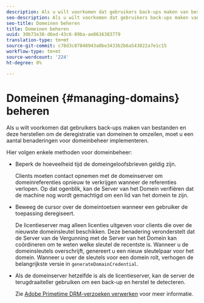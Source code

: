 ```yaml
---
description: Als u wilt voorkomen dat gebruikers back-ups maken van bestanden en deze herstellen om de deregistratie van domeinen te omzeilen, moet u een aantal benaderingen voor domeinbeheer implementeren.
seo-description: Als u wilt voorkomen dat gebruikers back-ups maken van bestanden en deze herstellen om de deregistratie van domeinen te omzeilen, moet u een aantal benaderingen voor domeinbeheer implementeren.
seo-title: Domeinen beheren
title: Domeinen beheren
uuid: 30b73e38-d6ed-43c6-89ba-ae8616383779
translation-type: tm+mt
source-git-commit: c78d3c87848943a0be3433b2b6a543822a7e1c15
workflow-type: tm+mt
source-wordcount: '224'
ht-degree: 0%

---
```



# Domeinen {#managing-domains} beheren

Als u wilt voorkomen dat gebruikers back-ups maken van bestanden en deze herstellen om de deregistratie van domeinen te omzeilen, moet u een aantal benaderingen voor domeinbeheer implementeren.

Hier volgen enkele methoden voor domeinbeheer:

* Beperk de hoeveelheid tijd de domeingeloofsbrieven geldig zijn.

   Clients moeten contact opnemen met de domeinserver om domeinreferenties opnieuw te verkrijgen wanneer de referenties verlopen. Op dat ogenblik, kan de Server van het Domein verifiëren dat de machine nog wordt gemachtigd om een lid van het domein te zijn.
* Beweeg de cursor over de domeintoetsen wanneer een gebruiker de toepassing deregiseert.

   De licentieserver mag alleen licenties uitgeven voor clients die over de nieuwste domeinsleutel beschikken. Deze benadering veronderstelt dat de Server van de Vergunning met de Server van het Domein kan coördineren om te weten welke sleutel de recentste is. Wanneer u de domeinsleutels overschrijft, genereert u een nieuw sleutelpaar voor het domein. Wanneer u over de sleutels voor een domein rolt, verhogen de belangrijkste versie in `generateDomainCredential`.
* Als de domeinserver hetzelfde is als de licentieserver, kan de server de terugdraaiteller gebruiken om een back-up en herstel te detecteren.

   Zie [Adobe Primetime DRM-verzoeken verwerken](../../protecting-content/implementing-the-license-server/processing-drm-requests.md) voor meer informatie.

